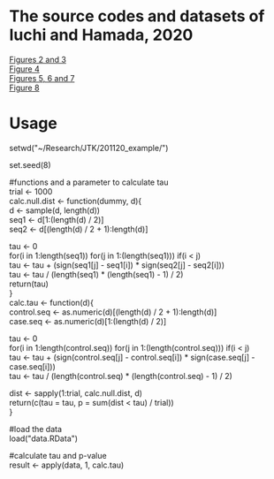 # The source codes and datasets of Iuchi and Hamada, 2020

[Figures 2 and 3](/Figures2and3/)  
[Figure 4](/Figure4/)  
[Figures 5, 6 and 7](/Figures5,6and7.R/)  
[Figure 8](/Figure8.R)

# Usage
setwd("~/Research/JTK/201120_example/")<br>

set.seed(8)<br>

#functions and a parameter to calculate tau<br>
trial <- 1000<br>
calc.null.dist <- function(dummy, d){<br>
  d <- sample(d, length(d))<br>
  seq1 <- d[1:(length(d) / 2)]<br>
  seq2 <- d[(length(d) / 2 + 1):length(d)]<br>
  
  tau <- 0<br>
  for(i in 1:length(seq1)) for(j in 1:(length(seq1))) if(i < j)<br>
    tau <- tau + (sign(seq1[j] - seq1[i]) * sign(seq2[j] - seq2[i]))<br>
  tau <- tau / (length(seq1) * (length(seq1) - 1) / 2)<br>
  return(tau)<br>
}<br>
calc.tau <- function(d){<br>
  control.seq <- as.numeric(d)[(length(d) / 2 + 1):length(d)]<br>
  case.seq <- as.numeric(d)[1:(length(d) / 2)]<br>
  
  tau <- 0<br>
  for(i in 1:length(control.seq)) for(j in 1:(length(control.seq))) if(i < j)<br>
    tau <- tau + (sign(control.seq[j] - control.seq[i]) * sign(case.seq[j] - case.seq[i]))<br>
  tau <- tau / (length(control.seq) * (length(control.seq) - 1) / 2)<br>

  dist <- sapply(1:trial, calc.null.dist, d)<br>
  return(c(tau = tau, p = sum(dist < tau) / trial))<br>
}<br>

#load the data<br>
load("data.RData")<br>

#calculate tau and p-value<br>
result <- apply(data, 1, calc.tau)<br>

